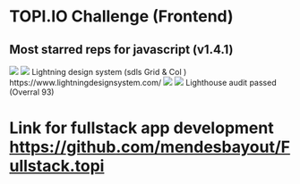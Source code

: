 
# TOPI.IO Challenge (Frontend)
## Most starred reps for javascript (v1.4.1)

<img src="https://img.icons8.com/bubbles/200/000000/react.png">
<img src="https://img.icons8.com/ios-filled/50/000000/salesforce.png"/> Lightning design system (sdls Grid & Col )
https://www.lightningdesignsystem.com/
<img src="https://img.icons8.com/color/96/000000/npm.png"/>
<img src="https://img.icons8.com/color/96/000000/lighthouse.png"/>
Lighthouse audit passed (Overral 93)

# Link for fullstack app development https://github.com/mendesbayout/Fullstack.topi

